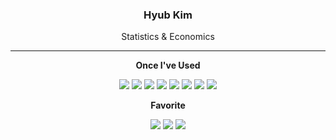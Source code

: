<h3 align="center"> Hyub Kim </h3>


<p align="center"> Statistics & Economics </p>

---

**<p align="center"> Once I've Used </p>**

<p align="center"> <img src="https://img.shields.io/badge/Python-3776AB?style=flat-square&logo=Python&logoColor=white"/> <img src="https://img.shields.io/badge/Rstudio-276DC3?style=flat-square&logo=R&logoColor=white"/> 
<img src="https://img.shields.io/badge/Numpy-013243?style=flat-square&logo=Numpy&logoColor=white"/>
<img src="https://img.shields.io/badge/pandas-150458?style=flat-square&logo=pandas&logoColor=white"/> 
  <img src="https://img.shields.io/badge/Django-092E20?style=flat-square&logo=Django&logoColor=white"/>
<img src="https://img.shields.io/badge/CSS-1572B6?style=flat-square&logo=Css3&logoColor=white"/>
<img src="https://img.shields.io/badge/HTML-E34F26?style=flat-square&logo=HTML5&logoColor=white"/>
<img src="https://img.shields.io/badge/Jypyter-F37626?style=flat-square&logo=Jupyter&logoColor=white"/> </p>

**<p align="center"> Favorite </p>**
<p align="center"><img src="https://img.shields.io/badge/McDonald's-FBC817?style=flat-square&logo=McDonald's&logoColor=white"/>
<img src="https://img.shields.io/badge/Starbucks-006241?style=flat-square&logo=Starbucks&logoColor=white"/>
<img src="https://img.shields.io/badge/YouTube-FF0000?style=flat-square&logo=YouTube&logoColor=white"/></p>

